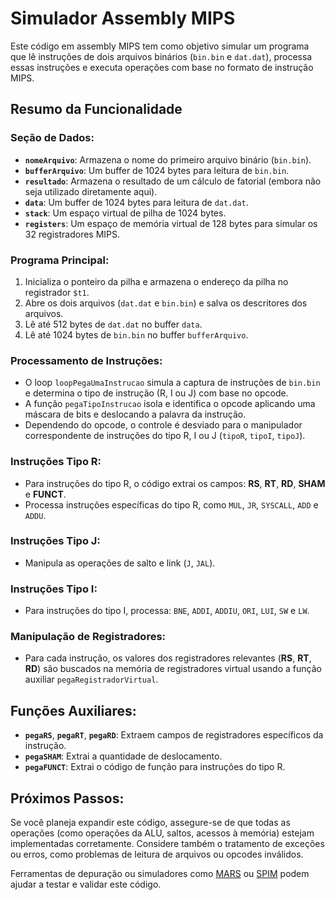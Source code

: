 # Simulador Assembly MIPS

Este código em assembly MIPS tem como objetivo simular um programa que lê instruções de dois arquivos binários (`bin.bin` e `dat.dat`), processa essas instruções e executa operações com base no formato de instrução MIPS.

## Resumo da Funcionalidade

### Seção de Dados:

- **`nomeArquivo`**: Armazena o nome do primeiro arquivo binário (`bin.bin`).
- **`bufferArquivo`**: Um buffer de 1024 bytes para leitura de `bin.bin`.
- **`resultado`**: Armazena o resultado de um cálculo de fatorial (embora não seja utilizado diretamente aqui).
- **`data`**: Um buffer de 1024 bytes para leitura de `dat.dat`.
- **`stack`**: Um espaço virtual de pilha de 1024 bytes.
- **`registers`**: Um espaço de memória virtual de 128 bytes para simular os 32 registradores MIPS.

### Programa Principal:

1. Inicializa o ponteiro da pilha e armazena o endereço da pilha no registrador `$t1`.
2. Abre os dois arquivos (`dat.dat` e `bin.bin`) e salva os descritores dos arquivos.
3. Lê até 512 bytes de `dat.dat` no buffer `data`.
4. Lê até 1024 bytes de `bin.bin` no buffer `bufferArquivo`.

### Processamento de Instruções:

- O loop `loopPegaUmaInstrucao` simula a captura de instruções de `bin.bin` e determina o tipo de instrução (R, I ou J) com base no opcode.
- A função `pegaTipoInstrucao` isola e identifica o opcode aplicando uma máscara de bits e deslocando a palavra da instrução.
- Dependendo do opcode, o controle é desviado para o manipulador correspondente de instruções do tipo R, I ou J (`tipoR`, `tipoI`, `tipoJ`).

### Instruções Tipo R:

- Para instruções do tipo R, o código extrai os campos: **RS**, **RT**, **RD**, **SHAM** e **FUNCT**.
- Processa instruções específicas do tipo R, como `MUL`, `JR`, `SYSCALL`, `ADD` e `ADDU`.

### Instruções Tipo J:

- Manipula as operações de salto e link (`J`, `JAL`).

### Instruções Tipo I:

- Para instruções do tipo I, processa: `BNE`, `ADDI`, `ADDIU`, `ORI`, `LUI`, `SW` e `LW`.

### Manipulação de Registradores:

- Para cada instrução, os valores dos registradores relevantes (**RS**, **RT**, **RD**) são buscados na memória de registradores virtual usando a função auxiliar `pegaRegistradorVirtual`.

## Funções Auxiliares:

- **`pegaRS`**, **`pegaRT`**, **`pegaRD`**: Extraem campos de registradores específicos da instrução.
- **`pegaSHAM`**: Extrai a quantidade de deslocamento.
- **`pegaFUNCT`**: Extrai o código de função para instruções do tipo R.

## Próximos Passos:

Se você planeja expandir este código, assegure-se de que todas as operações (como operações da ALU, saltos, acessos à memória) estejam implementadas corretamente. Considere também o tratamento de exceções ou erros, como problemas de leitura de arquivos ou opcodes inválidos.

Ferramentas de depuração ou simuladores como [MARS](http://courses.missouristate.edu/KenVollmar/mars/) ou [SPIM](http://spimsimulator.sourceforge.net/) podem ajudar a testar e validar este código.
